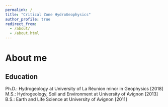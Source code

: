 ```yaml
---
permalink: /
title: "Critical Zone HydroGeophysics"
author_profile: true
redirect_from: 
  - /about/
  - /about.html
---
```


About me
======


Education
------
Ph.D.: Hydrogeology at University of La Réunion minor in Geophysics [2018]
M.S.: Hydrogeology, Soil and Environment at University of Avignon [2013]
B.S.: Earth and Life Science at University of Avignon [2011]
